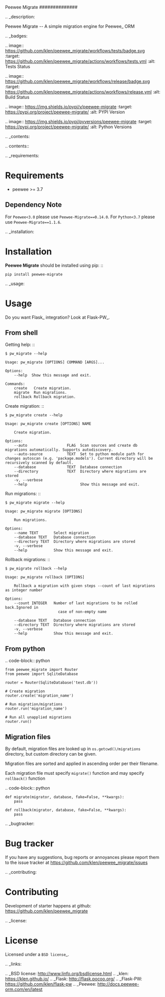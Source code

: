 Peewee Migrate
##############

.. _description:

Peewee Migrate -- A simple migration engine for Peewee_ ORM

.. _badges:

.. image:: https://github.com/klen/peewee_migrate/workflows/tests/badge.svg
    :target: https://github.com/klen/peewee_migrate/actions/workflows/tests.yml
    :alt: Tests Status

.. image:: https://github.com/klen/peewee_migrate/workflows/release/badge.svg
    :target: https://github.com/klen/peewee_migrate/actions/workflows/release.yml
    :alt: Build Status

.. image:: https://img.shields.io/pypi/v/peewee-migrate
    :target: https://pypi.org/project/peewee-migrate/
    :alt: PYPI Version

.. image:: https://img.shields.io/pypi/pyversions/peewee-migrate
    :target: https://pypi.org/project/peewee-migrate/
    :alt: Python Versions

.. _contents:

.. contents::

.. _requirements:

Requirements
=============

- peewee >= 3.7

Dependency Note
---------------

For ``Peewee<3.0`` please use ``Peewee-Migrate==0.14.0``.
For ``Python<3.7`` please use ``Peewee-Migrate==1.1.6``.

.. _installation:

Installation
=============

**Peewee Migrate** should be installed using pip: ::

    pip install peewee-migrate

.. _usage:

Usage
=====

Do you want Flask_ integration? Look at Flask-PW_.

From shell
----------

Getting help: ::

    $ pw_migrate --help

    Usage: pw_migrate [OPTIONS] COMMAND [ARGS]...

    Options:
        --help  Show this message and exit.

    Commands:
        create   Create migration.
        migrate  Run migrations.
        rollback Rollback migration.

Create migration: ::

    $ pw_migrate create --help

    Usage: pw_migrate create [OPTIONS] NAME

        Create migration.

    Options:
        --auto                  FLAG  Scan sources and create db migrations automatically. Supports autodiscovery.
        --auto-source           TEXT  Set to python module path for changes autoscan (e.g. 'package.models'). Current directory will be recursively scanned by default.
        --database              TEXT  Database connection
        --directory             TEXT  Directory where migrations are stored
        -v, --verbose
        --help                        Show this message and exit.

Run migrations: ::

    $ pw_migrate migrate --help

    Usage: pw_migrate migrate [OPTIONS]

        Run migrations.

    Options:
        --name TEXT       Select migration
        --database TEXT   Database connection
        --directory TEXT  Directory where migrations are stored
        -v, --verbose
        --help            Show this message and exit.

Rollback migrations: ::

    $ pw_migrate rollback --help

    Usage: pw_migrate rollback [OPTIONS]

        Rollback a migration with given steps --count of last migrations as integer number

    Options:
        --count INTEGER   Number of last migrations to be rolled back.Ignored in
                            case of non-empty name

        --database TEXT   Database connection
        --directory TEXT  Directory where migrations are stored
        -v, --verbose
        --help            Show this message and exit.


From python
-----------

.. code-block:: python

    from peewee_migrate import Router
    from peewee import SqliteDatabase

    router = Router(SqliteDatabase('test.db'))

    # Create migration
    router.create('migration_name')

    # Run migration/migrations
    router.run('migration_name')

    # Run all unapplied migrations
    router.run()

Migration files
---------------

By default, migration files are looked up in ``os.getcwd()/migrations`` directory, but custom directory can be given.

Migration files are sorted and applied in ascending order per their filename.

Each migration file must specify ``migrate()`` function and may specify ``rollback()`` function

.. code-block:: python

    def migrate(migrator, database, fake=False, **kwargs):
        pass

    def rollback(migrator, database, fake=False, **kwargs):
        pass

.. _bugtracker:

Bug tracker
===========

If you have any suggestions, bug reports or
annoyances please report them to the issue tracker
at https://github.com/klen/peewee_migrate/issues

.. _contributing:

Contributing
============

Development of starter happens at github: https://github.com/klen/peewee_migrate


.. _license:

License
========

Licensed under a `BSD license`_.

.. _links:

.. _BSD license: http://www.linfo.org/bsdlicense.html
.. _klen: https://klen.github.io/
.. _Flask: http://flask.pocoo.org/
.. _Flask-PW: https://github.com/klen/flask-pw
.. _Peewee: http://docs.peewee-orm.com/en/latest
